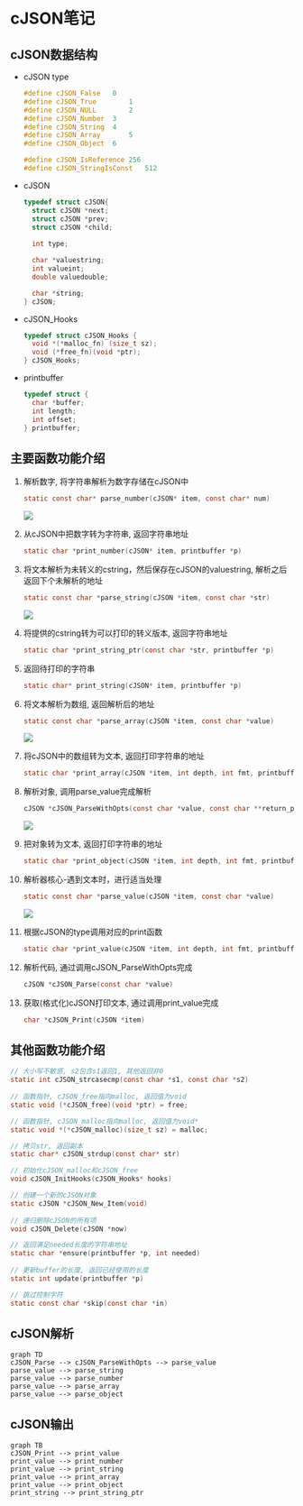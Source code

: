 # cJSON笔记



## cJSON数据结构

- cJSON type

  ```c
  #define cJSON_False 	0
  #define cJSON_True 		1
  #define cJSON_NULL		2
  #define cJSON_Number	3
  #define cJSON_String	4
  #define cJSON_Array		5
  #define cJSON_Object 	6
  
  #define cJSON_IsReference	256
  #define cJSON_StringIsConst	512
  ```

  

- cJSON

  ```c
  typedef struct cJSON{
  	struct cJSON *next;
  	struct cJSON *prev;
  	struct cJSON *child;
  	
  	int type;
  
  	char *valuestring;
  	int valueint;
  	double valuedouble;
  
  	char *string;
  } cJSON;
  ```

  

- cJSON_Hooks

  ```c
  typedef struct cJSON_Hooks {
  	void *(*malloc_fn) (size_t sz);
  	void (*free_fn)(void *ptr);
  } cJSON_Hooks;
  ```

  

- printbuffer

  ```c
  typedef struct {
  	char *buffer;
  	int length;
  	int offset;
  } printbuffer;
  ```

  

## 主要函数功能介绍




1. 
    解析数字, 将字符串解析为数字存储在cJSON中

    ```c
    static const char* parse_number(cJSON* item, const char* num)
    ```

    ![](assets/number.png)
    
    
    
2. 从cJSON中把数字转为字符串, 返回字符串地址 

    ```c
    static char *print_number(cJSON* item, printbuffer *p) 
    ```

    

3. 将文本解析为未转义的cstring，然后保存在cJSON的valuestring, 解析之后返回下个未解析的地址

      ```c
      static const char *parse_string(cJSON *item, const char *str) 
      ```

     ![](assets/string.png)

     

5.  将提供的cstring转为可以打印的转义版本, 返回字符串地址

     ```c
     static char *print_string_ptr(const char *str, printbuffer *p)
     ```

5. 返回待打印的字符串

     ```c
     static char* print_string(cJSON* item, printbuffer *p)
     ```

     

6. 将文本解析为数组, 返回解析后的地址

     ```c
     static const char *parse_array(cJSON *item, const char *value)
     ```

     ![](assets/array.png)

     

7. 将cJSON中的数组转为文本, 返回打印字符串的地址

     ```c
     static char *print_array(cJSON *item, int depth, int fmt, printbuffer *p)
     ```

     

8. 解析对象, 调用parse_value完成解析

   
      ```c
      cJSON *cJSON_ParseWithOpts(const char *value, const char **return_parse_end, int require_null_terminated)
      ```
     
      
   
     ![](assets/object.png)

     

9. 把对象转为文本, 返回打印字符串的地址

     ```c
     static char *print_object(cJSON *item, int depth, int fmt, printbuffer *p)
     ```

10. 解析器核心-遇到文本时，进行适当处理

     ```c
     static const char *parse_value(cJSON *item, const char *value)
     ```

     ![](assets/value.png)

     

11. 根据cJSON的type调用对应的print函数

      ```c
      static char *print_value(cJSON *item, int depth, int fmt, printbuffer *p)
      ```

      

12. 解析代码, 通过调用cJSON_ParseWithOpts完成

      ```c
      cJSON *cJSON_Parse(const char *value)
      ```

      

13. 获取(格式化)cJSON打印文本, 通过调用print_value完成

       ```c
       char *cJSON_Print(cJSON *item)
       ```

       

       

       

## 其他函数功能介绍



```c
// 大小写不敏感, s2包含s1返回1, 其他返回非0
static int cJSON_strcasecmp(const char *s1, const char *s2) 
    
// 函数指针, cJSON_free指向malloc, 返回值为void    
static void (*cJSON_free)(void *ptr) = free;    

// 函数指针, cJSON_malloc指向malloc, 返回值为void*
static void *(*cJSON_malloc)(size_t sz) = malloc; 

// 拷贝str, 返回副本
static char* cJSON_strdup(const char* str)

// 初始化cJSON_malloc和cJSON_free
void cJSON_InitHooks(cJSON_Hooks* hooks)

// 创建一个新的cJSON对象
static cJSON *cJSON_New_Item(void)
 
// 递归删除cJSON的所有项
void cJSON_Delete(cJSON *now) 

// 返回满足needed长度的字符串地址
static char *ensure(printbuffer *p, int needed)
 
// 更新buffer的长度, 返回已经使用的长度
static int update(printbuffer *p)

// 跳过控制字符
static const char *skip(const char *in)
```





## cJSON解析

```mermaid
graph TD
cJSON_Parse --> cJSON_ParseWithOpts --> parse_value
parse_value --> parse_string
parse_value --> parse_number
parse_value --> parse_array
parse_value --> parse_object

```





## cJSON输出

```mermaid
graph TB
cJSON_Print --> print_value
print_value --> print_number
print_value --> print_string
print_value --> print_array
print_value --> print_object
print_string --> print_string_ptr
```

